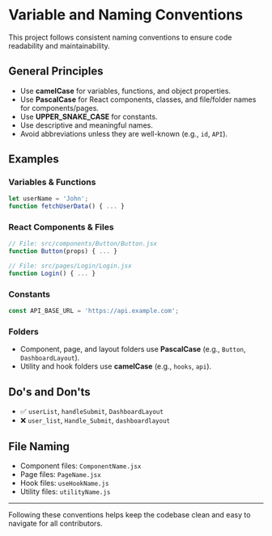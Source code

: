 # Variable and Naming Conventions

This project follows consistent naming conventions to ensure code readability and maintainability.

## General Principles
- Use **camelCase** for variables, functions, and object properties.
- Use **PascalCase** for React components, classes, and file/folder names for components/pages.
- Use **UPPER_SNAKE_CASE** for constants.
- Use descriptive and meaningful names.
- Avoid abbreviations unless they are well-known (e.g., `id`, `API`).

## Examples

### Variables & Functions
```js
let userName = 'John';
function fetchUserData() { ... }
```

### React Components & Files
```js
// File: src/components/Button/Button.jsx
function Button(props) { ... }

// File: src/pages/Login/Login.jsx
function Login() { ... }
```

### Constants
```js
const API_BASE_URL = 'https://api.example.com';
```

### Folders
- Component, page, and layout folders use **PascalCase** (e.g., `Button`, `DashboardLayout`).
- Utility and hook folders use **camelCase** (e.g., `hooks`, `api`).

## Do's and Don'ts
- ✅ `userList`, `handleSubmit`, `DashboardLayout`
- ❌ `user_list`, `Handle_Submit`, `dashboardlayout`

## File Naming
- Component files: `ComponentName.jsx`
- Page files: `PageName.jsx`
- Hook files: `useHookName.js`
- Utility files: `utilityName.js`

---

Following these conventions helps keep the codebase clean and easy to navigate for all contributors.
